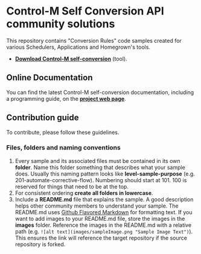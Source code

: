 # Control-M Self Conversion API community solutions  

This repository contains "Conversion Rules" code samples created for various Schedulers, Applications and Homegrown's tools.  
+ [**Download Control-M self-conversion**](ftp://ftp.bmc.com/pub/control-m/opensystem/Control-M_Conversions_for_DS/ ) (tool).  

## Online Documentation
You can find the latest Control-M self-conversion documentation, including a programming guide, on the [**project web page**](https://docs.bmc.com/docs/ctmselfconv/control-m-self-conversion-817142681.html).

## Contribution guide
To contribute, please follow these guidelines.

### Files, folders and naming conventions
1. Every sample and its associated files must be contained in its own **folder**. Name this folder something that describes what your sample does. Usually this naming pattern looks like **level-sample-purpose** (e.g. 201-automate-corrective-flow). Numbering should start at 101. 100 is reserved for things that need to be at the top.
2. For consistent ordering **create all folders in lowercase**.
3. Include a **README.md** file that explains the sample. A good description helps other community members to understand your sample. The README.md uses [Github Flavored Markdown](https://guides.github.com/features/mastering-markdown/) for formatting text. If you want to add images to your README.md file, store the images in the **images** folder. Reference the images in the README.md with a relative path (e.g. `![alt text](images/sampleImage.png "Sample Image Text")`). This ensures the link will reference the target repository if the source repository is forked.
